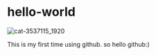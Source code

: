 # hello-world

![cat-3537115_1920](https://user-images.githubusercontent.com/49204603/55421066-1603ca00-5581-11e9-8570-39b17115ee1a.jpg)

This is my first time using github. so hello github:)
